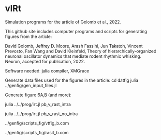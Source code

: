 # vIRt
Simulation programs for the article of Golomb et al., 2022.

This github site includes computer programs and scripts for generating figures
from the article:

David Golomb, Jeffrey D. Moore, Arash Fassihi, Jun Takatoh, Vincent Prevosto,
Fan Wang and David Kleinfeld,
Theory of hierarchically-organized neuronal oscillator dynamics that mediate
rodent rhythmic whisking.
Neuron, accepted for publication, 2022.

Software needed:
julia compiler, 
XMGrace

Generate data files used for the figures in the article:
cd datfig
julia ../genfig/gen_input_files.jl

Generate figure 6A,B (and more):

julia ../../prog/irt.jl pb_v_rast_intra

julia ../../prog/irt.jl pb_v_rast_no_intra

../genfig/scripts_fig/vtfig_b.com

../genfig/scripts_fig/rasit_b.com
